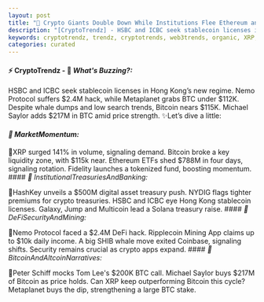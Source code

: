 ```yaml
---
layout: post
title: "🌇 Crypto Giants Double Down While Institutions Flee Ethereum and DeFi"
description: "[CryptoTrendz] - HSBC and ICBC seek stablecoin licenses in Hong Kong’s new regime. Nemo Protocol suffers $2.4M hack, while Metaplanet grabs BTC under $112K. Despite whale dumps and low search trends, Bitcoin nears $115K. Michael Saylor adds $217M in BTC amid price strength."
keywords: cryptotrendz, trendz, cryptotrends, web3trends, organic, XRP, stablecoin, Bitcoin, Trading, BTC, Market, Crypto, Mining, Bank, Google, Digital, Liechtenstein
categories: curated
---
```


#### ⚡ CryptoTrendz - 📌 *What's Buzzing?:*

HSBC and ICBC seek stablecoin licenses in Hong Kong’s new regime. Nemo Protocol suffers $2.4M hack, while Metaplanet grabs BTC under $112K. Despite whale dumps and low search trends, Bitcoin nears $115K. Michael Saylor adds $217M in BTC amid price strength. ✨Let’s dive a little:


#### *🔖 MarketMomentum:*  

🔹XRP surged 141% in volume, signaling demand. Bitcoin broke a key liquidity zone, with $115k near. Ethereum ETFs shed $788M in four days, signaling rotation. Fidelity launches a tokenized fund, boosting momentum. #### *🔖 InstitutionalTreasuriesAndBanking:*  

🔹HashKey unveils a $500M digital asset treasury push. NYDIG flags tighter premiums for crypto treasuries. HSBC and ICBC eye Hong Kong stablecoin licenses. Galaxy, Jump and Multicoin lead a Solana treasury raise. #### *🔖 DeFiSecurityAndMining:*  

🔹Nemo Protocol faced a $2.4M DeFi hack. Ripplecoin Mining App claims up to $10k daily income. A big SHIB whale move exited Coinbase, signaling shifts. Security remains crucial as crypto apps expand. #### *🔖 BitcoinAndAltcoinNarratives:*  

🔹Peter Schiff mocks Tom Lee's $200K BTC call. Michael Saylor buys $217M of Bitcoin as price holds. Can XRP keep outperforming Bitcoin this cycle? Metaplanet buys the dip, strengthening a large BTC stake.